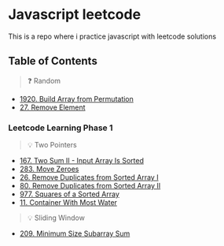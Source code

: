 # Javascript leetcode

This is a repo where i practice javascript with leetcode solutions

## Table of Contents
> ❓ Random
- [1920. Build Array from Permutation](./leetcode/1920.js)
- [27. Remove Element](./leetcode/27.js)

### Leetcode Learning Phase 1
> 💡 Two Pointers
- [167. Two Sum II - Input Array Is Sorted](./leetcode/167.js)
- [283. Move Zeroes](./leetcode/167.js)
- [26. Remove Duplicates from Sorted Array I](./typescript/26.ts)
- [80. Remove Duplicates from Sorted Array II](./typescript/80.ts)
- [977. Squares of a Sorted Array](./typescript/977.ts)
- [11. Container With Most Water](./typescript/11.ts)

> 💡 Sliding Window
- [209. Minimum Size Subarray Sum](./typescript/209.ts)
